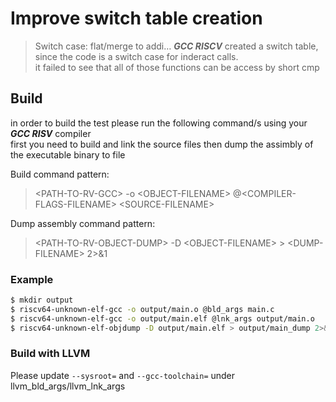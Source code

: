 # Improve switch table creation

> Switch case: flat/merge to addi… **_GCC RISCV_** created a switch table, since the code is a switch case for inderact calls.<br/>
> it failed to see that all of those functions can be access by short cmp

## Build
in order to build the test please run the following command/s using your **_GCC RISV_** compiler<br/>
first you need to build and link the source files then dump the assimbly of the executable binary to file

Build command pattern:
> &lt;PATH-TO-RV-GCC&gt; -o &lt;OBJECT-FILENAME&gt; @&lt;COMPILER-FLAGS-FILENAME&gt; &lt;SOURCE-FILENAME&gt;

Dump assembly command pattern:
> &lt;PATH-TO-RV-OBJECT-DUMP&gt; -D &lt;OBJECT-FILENAME&gt; &gt; &lt;DUMP-FILENAME&gt; 2&gt;&amp;1

### Example

```sh
$ mkdir output
$ riscv64-unknown-elf-gcc -o output/main.o @bld_args main.c
$ riscv64-unknown-elf-gcc -o output/main.elf @lnk_args output/main.o
$ riscv64-unknown-elf-objdump -D output/main.elf > output/main_dump 2>&1
```

### Build with LLVM
Please update ```--sysroot=``` and ```--gcc-toolchain=``` under llvm_bld_args/llvm_lnk_args
